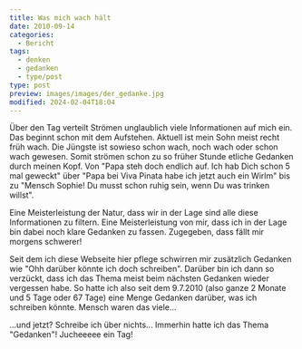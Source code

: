 ```yaml
---
title: Was mich wach hält
date: 2010-09-14
categories:
  - Bericht
tags:
  - denken
  - gedanken
  - type/post
type: post
preview: images/images/der_gedanke.jpg
modified: 2024-02-04T18:04
---
```


Über den Tag verteilt Strömen unglaublich viele Informationen auf mich ein. Das beginnt schon mit dem Aufstehen. Aktuell ist mein Sohn meist recht früh wach. Die Jüngste ist sowieso schon wach, noch wach oder schon wach gewesen. Somit strömen schon zu so früher Stunde etliche Gedanken durch meinen Kopf. Von "Papa steh doch endlich auf. Ich hab Dich schon 5 mal geweckt" über "Papa bei Viva Pinata habe ich jetzt auch ein Wirlm" bis zu "Mensch Sophie! Du musst schon ruhig sein, wenn Du was trinken willst".

Eine Meisterleistung der Natur, dass wir in der Lage sind alle diese Informationen zu filtern. Eine Meisterleistung von mir, dass ich in der Lage bin dabei noch klare Gedanken zu fassen. Zugegeben, dass fällt mir morgens schwerer!

Seit dem ich diese Webseite hier pflege schwirren mir zusätzlich Gedanken wie "Ohh darüber könnte ich doch schreiben". Darüber bin ich dann so verzückt, dass ich das Thema meist beim nächsten Gedanken wieder vergessen habe. So hatte ich also seit dem 9.7.2010 (also ganze 2 Monate und 5 Tage oder 67 Tage) eine Menge Gedanken darüber, was ich schreiben könnte. Mensch waren das viele...

...und jetzt? Schreibe ich über nichts... Immerhin hatte ich das Thema "Gedanken"! Jucheeeee ein Tag!

